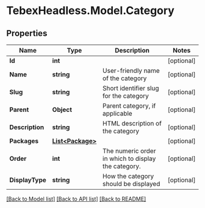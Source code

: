 # TebexHeadless.Model.Category

## Properties

Name | Type | Description | Notes
------------ | ------------- | ------------- | -------------
**Id** | **int** |  | [optional] 
**Name** | **string** | User-friendly name of the category | [optional] 
**Slug** | **string** | Short identifier slug for the category | [optional] 
**Parent** | **Object** | Parent category, if applicable | [optional] 
**Description** | **string** | HTML description of the category | [optional] 
**Packages** | [**List&lt;Package&gt;**](Package.md) |  | [optional] 
**Order** | **int** | The numeric order in which to display the category. | [optional] 
**DisplayType** | **string** | How the category should be displayed | [optional] 

[[Back to Model list]](../README.md#documentation-for-models) [[Back to API list]](../README.md#documentation-for-api-endpoints) [[Back to README]](../README.md)

